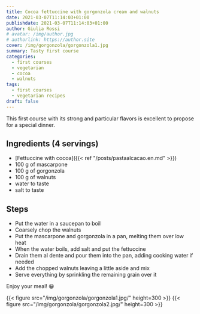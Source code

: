 ```yaml
---
title: Cocoa fettuccine with gorgonzola cream and walnuts
date: 2021-03-07T11:14:03+01:00
publishdate: 2021-03-07T11:14:03+01:00
author: Giulia Rossi
# avatar: /img/author.jpg
# authorlink: https://author.site
cover: /img/gorgonzola/gorgonzola1.jpg
summary: Tasty first course
categories:
  - first courses
  - vegetarian
  - cocoa
  - walnuts
tags:
  - first courses
  - vegetarian recipes
draft: false
---
```


This first course with its strong and particular flavors is excellent to propose for a special dinner.

## Ingredients (4 servings)

* [Fettuccine with cocoa]({{< ref "/posts/pastaalcacao.en.md" >}})
* 100 g of mascarpone
* 100 g of gorgonzola
* 100 g of walnuts
* water to taste
* salt to taste

## Steps

* Put the water in a saucepan to boil
* Coarsely chop the walnuts
* Put the mascarpone and gorgonzola in a pan, melting them over low heat
* When the water boils, add salt and put the fettuccine
* Drain them al dente and pour them into the pan, adding cooking water if needed
* Add the chopped walnuts leaving a little aside and mix
* Serve everything by sprinkling the remaining grain over it

 Enjoy your meal! 😀

{{< figure src="/img/gorgonzola/gorgonzola1.jpg/" height=300  >}}
{{< figure src="/img/gorgonzola/gorgonzola2.jpg/" height=300  >}}